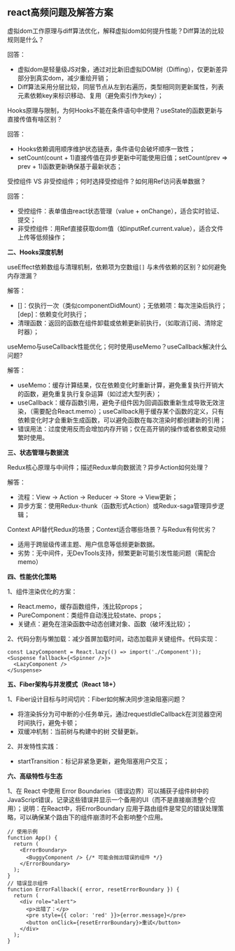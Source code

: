 ## react高频问题及解答方案

虚拟dom工作原理与diff算法优化，解释虚拟dom如何提升性能？Diff算法的比较规则是什么？

回答：
- 虚拟dom是轻量级JS对象，通过对比新旧虚拟DOM树（Diffing），仅更新差异部分到真实dom，减少重绘开销；
- Diff算法采用分层比较，同层节点从左到右遍历，类型相同则更新属性，列表元素依赖key来标识移动、复用（避免索引作为key）；

Hooks原理与限制，为何Hooks不能在条件语句中使用？useState的函数更新与直接传值有啥区别？

回答：
- Hooks依赖调用顺序维护状态链表，条件语句会破坏顺序一致性；
- setCount(count + 1)直接传值在异步更新中可能使用旧值；setCount(prev => prev + 1)函数更新确保基于最新状态；

受控组件 VS 非受控组件；何时选择受控组件？如何用Ref访问表单数据？

回答：
- 受控组件：表单值由react状态管理（value + onChange），适合实时验证、提交；
- 非受控组件：用Ref直接获取dom值（如inputRef.current.value），适合文件上传等低频操作；


**二、Hooks深度机制**

useEffect依赖数组与清理机制，依赖项为空数组`[]` 与未传依赖的区别？如何避免内存泄漏？

解答：
- []：仅执行一次（类似componentDidMount）；无依赖项：每次渲染后执行；[dep]：依赖变化时执行；
- 清理函数：返回的函数在组件卸载或依赖更新前执行，（如取消订阅、清除定时器）；

useMemo与useCallback性能优化；何时使用useMemo？useCallback解决什么问题?

解答：
- useMemo：缓存计算结果，仅在依赖变化时重新计算，避免重复执行开销大的函数，避免重复执行复杂运算（如过滤大型列表）；
- useCallback：缓存函数引用，避免子组件因为回调函数重新生成导致无效渲染，（需要配合React.memo）；useCallback用于缓存某个函数的定义，只有依赖变化时才会重新生成函数，可以避免函数在每次渲染时都创建新的引用；
- 错误用法：过度使用反而会增加内存开销；仅在高开销的操作或者依赖变动频繁时使用。

**三、状态管理与数据流**

Redux核心原理与中间件；描述Redux单向数据流？异步Action如何处理？

解答：
- 流程：View -> Action -> Reducer -> Store -> View更新；
- 异步方案：使用Redux-thunk（函数形式Action）或Redux-saga管理异步逻辑；

Context API替代Redux的场景；Context适合哪些场景？与Redux有何优劣？
- 适用于跨层级传递主题、用户信息等低频更新数据。
- 劣势：无中间件，无DevTools支持，频繁更新可能引发性能问题（需配合memo）

**四、性能优化策略**

1、组件渲染优化的方案：
- React.memo，缓存函数组件，浅比较props；
- PureComponent：类组件自动浅比较state、props；
- 关键点：避免在渲染函数中动态创建对象、函数（破坏浅比较）；

2、代码分割与懒加载：减少首屏加载时间，动态加载非关键组件。代码实现：
```
const LazyComponent = React.lazy(() => import('./Component'));
<Suspense fallback={<Spinner />}> 
  <LazyComponent />
</Suspense>
```

**五、Fiber架构与并发模式（React 18+）**

1、Fiber设计目标与时间切片：Fiber如何解决同步渲染阻塞问题？
- 将渲染拆分为可中断的小任务单元，通过requestIdleCallback在浏览器空闲时间执行，避免卡顿；
- 双缓冲机制：当前树与构建中的树 交替更新。

2、并发特性实践：
- startTransition：标记非紧急更新，避免阻塞用户交互；

**六、高级特性与生态**

1、在 React 中使用 Error Boundaries（错误边界）可以捕获子组件树中的JavaScript错误，记录这些错误并显示一个备用的UI（而不是直接崩溃整个应用）；说明：在React中，将ErrorBoundary 应用于路由组件是常见的错误处理策略，可以确保某个路由下的组件崩溃时不会影响整个应用。
```
// 使用示例
function App() {
  return (
    <ErrorBoundary>
      <BuggyComponent /> {/* 可能会抛出错误的组件 */}
    </ErrorBoundary>
  );
}
// 错误显示组件
function ErrorFallback({ error, resetErrorBoundary }) {
  return (
    <div role="alert">
      <p>出错了：</p>
      <pre style={{ color: 'red' }}>{error.message}</pre>
      <button onClick={resetErrorBoundary}>重试</button>
    </div>
  );
}
```


